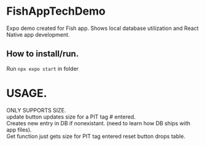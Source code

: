 # FishAppTechDemo
Expo demo created for Fish app. Shows local database utilization and React Native app development.  
## How to install/run.  
Run `npx expo start` in folder
# USAGE.  
ONLY SUPPORTS SIZE.    
update button updates size for a PIT tag # entered.   
Creates new entry in DB if nonexistant. (need to learn how DB ships with app files).  
Get function just gets size for PIT tag entered
reset button drops table.      

